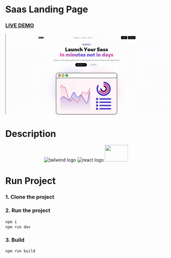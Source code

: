 # Saas Landing Page

### [LIVE DEMO](https://saas-langing-page.netlify.app/)

![Preview](https://github.com/Ryu024/saas-Landing-page/blob/master/public/image.png)

# Description
<div>
<div align="center">


  <img src="https://cdn.jsdelivr.net/gh/devicons/devicon@latest/icons/tailwindcss/tailwindcss-original-wordmark.svg" height="52" width="72" alt="tailwind logo"  />
  <img src="https://cdn.jsdelivr.net/gh/devicons/devicon@latest/icons/react/react-original-wordmark.svg" height="40" width="52" alt="react logo"  />
<img src="https://cdn.jsdelivr.net/gh/devicons/devicon@latest/icons/framermotion/framermotion-original-wordmark.svg" width="72" height="52"/>



</div>

# Run Project
### 1. Clone the project

### 2. Run the project
```shell
npm i
npm run dev
```

### 3. Build
```shell
npm run build
```
